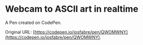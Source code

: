 # Webcam to ASCII art in realtime

A Pen created on CodePen.

Original URL: [https://codepen.io/josfabre/pen/QWOMWNY](https://codepen.io/josfabre/pen/QWOMWNY).

